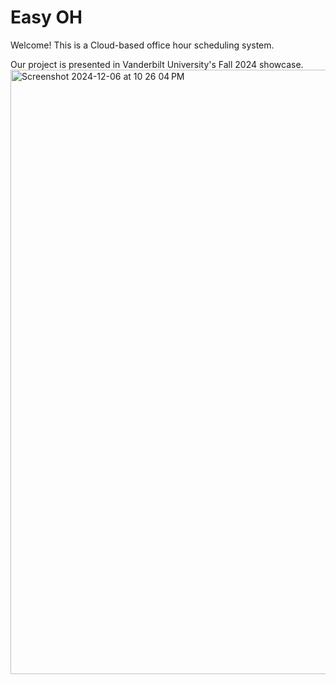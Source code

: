 # Easy OH

Welcome! This is a Cloud-based office hour scheduling system. 

Our project is presented in Vanderbilt University's Fall 2024 showcase. 
<img width="967" alt="Screenshot 2024-12-06 at 10 26 04 PM" src="https://github.com/user-attachments/assets/37dadc94-0030-45cd-99dd-f37efdde92ea">
